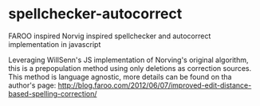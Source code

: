 spellchecker-autocorrect
========================

FAROO inspired Norvig inspired spellchecker and autocorrect implementation in javascript

Leveraging WillSenn's JS implementation of Norving's original algorithm, this is a prepopulation method using only deletions as correction sources. This method is language agnostic, more details can be found on tha author's page: http://blog.faroo.com/2012/06/07/improved-edit-distance-based-spelling-correction/